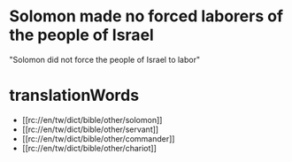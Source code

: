 # Solomon made no forced laborers of the people of Israel

"Solomon did not force the people of Israel to labor"

# translationWords

* [[rc://en/tw/dict/bible/other/solomon]]
* [[rc://en/tw/dict/bible/other/servant]]
* [[rc://en/tw/dict/bible/other/commander]]
* [[rc://en/tw/dict/bible/other/chariot]]
